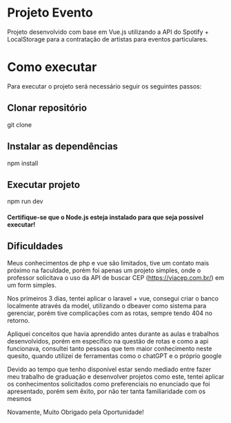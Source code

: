 # Projeto Evento

Projeto desenvolvido com base em Vue.js utilizando a API do Spotify + LocalStorage para a contratação de artistas para eventos particulares.

# Como executar

Para executar o projeto será necessário seguir os seguintes passos:

## Clonar repositório

git clone

## Instalar as dependências

npm install

## Executar projeto

npm run dev

#### Certifique-se que o Node.js esteja instalado para que seja possível executar!

## Dificuldades

Meus conhecimentos de php e vue são limitados, tive um contato mais próximo na faculdade, porém foi apenas um projeto simples, onde o professor solicitava o uso da API de buscar CEP (https://viacep.com.br/) em um form simples.

Nos primeiros 3 dias, tentei aplicar o laravel + vue, consegui criar o banco localmente através da model, utilizando o dbeaver como sistema para gerenciar, porém tive complicações com as rotas, sempre tendo 404 no retorno.

Apliquei conceitos que havia aprendido antes durante as aulas e trabalhos desenvolvidos, porém em específico na questão de rotas e como a api funcionava, consultei tanto pessoas que tem maior conhecimento neste quesito, quando utilizei de ferramentas como o chatGPT e o próprio google

Devido ao tempo que tenho disponível estar sendo mediado entre fazer meu trabalho de graduação e desenvolver projetos como este, tentei aplicar os conhecimentos solicitados como preferenciais no enunciado que foi apresentado, porém sem êxito, por não ter tanta familiaridade com os mesmos

Novamente, Muito Obrigado pela Oportunidade!